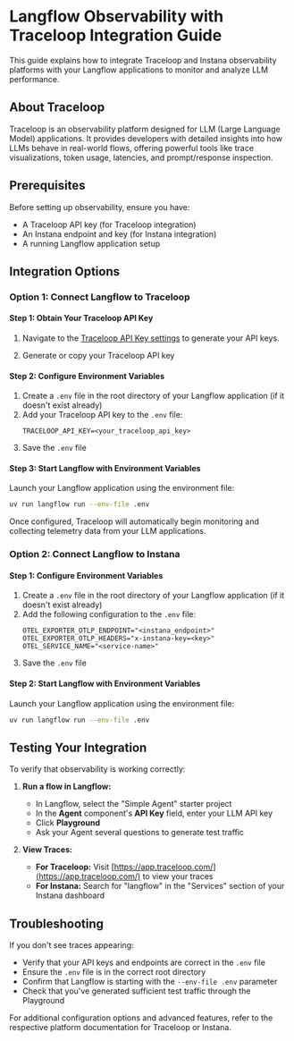 # Langflow Observability with Traceloop Integration Guide

This guide explains how to integrate Traceloop and Instana observability platforms with your Langflow applications to monitor and analyze LLM performance.

## About Traceloop

Traceloop is an observability platform designed for LLM (Large Language Model) applications. It provides developers with detailed insights into how LLMs behave in real-world flows, offering powerful tools like trace visualizations, token usage, latencies, and prompt/response inspection.

## Prerequisites

Before setting up observability, ensure you have:
- A Traceloop API key (for Traceloop integration)
- An Instana endpoint and key (for Instana integration)
- A running Langflow application setup

## Integration Options

### Option 1: Connect Langflow to Traceloop

#### Step 1: Obtain Your Traceloop API Key
1. Navigate to the [Traceloop API Key settings](https://app.traceloop.com/settings/api-keys) to generate  your API keys.

2. Generate or copy your Traceloop API key

#### Step 2: Configure Environment Variables
1. Create a `.env` file in the root directory of your Langflow application (if it doesn't exist already)
2. Add your Traceloop API key to the `.env` file:
   ```
   TRACELOOP_API_KEY=<your_traceloop_api_key>
   ```
3. Save the `.env` file

#### Step 3: Start Langflow with Environment Variables
Launch your Langflow application using the environment file:
```bash
uv run langflow run --env-file .env
```

Once configured, Traceloop will automatically begin monitoring and collecting telemetry data from your LLM applications.

### Option 2: Connect Langflow to Instana

#### Step 1: Configure Environment Variables
1. Create a `.env` file in the root directory of your Langflow application (if it doesn't exist already)
2. Add the following configuration to the `.env` file:
   ```
   OTEL_EXPORTER_OTLP_ENDPOINT="<instana_endpoint>"
   OTEL_EXPORTER_OTLP_HEADERS="x-instana-key=<key>"
   OTEL_SERVICE_NAME="<service-name>"
   ```
3. Save the `.env` file

#### Step 2: Start Langflow with Environment Variables
Launch your Langflow application using the environment file:
```bash
uv run langflow run --env-file .env
```

## Testing Your Integration

To verify that observability is working correctly:

1. **Run a flow in Langflow:**
   - In Langflow, select the "Simple Agent" starter project
   - In the **Agent** component's **API Key** field, enter your LLM API key
   - Click **Playground**
   - Ask your Agent several questions to generate test traffic

2. **View Traces:**
   - **For Traceloop:** Visit [https://app.traceloop.com/](https://app.traceloop.com/) to view your traces
   - **For Instana:** Search for "langflow" in the "Services" section of your Instana dashboard

## Troubleshooting

If you don't see traces appearing:
- Verify that your API keys and endpoints are correct in the `.env` file
- Ensure the `.env` file is in the correct root directory
- Confirm that Langflow is starting with the `--env-file .env` parameter
- Check that you've generated sufficient test traffic through the Playground


For additional configuration options and advanced features, refer to the respective platform documentation for Traceloop or Instana.